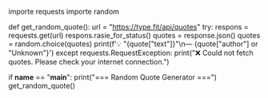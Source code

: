 importe requests
importe random

def get_random_quote():
    url = "https://type.fit/api/quotes"
    try:
        respons = requests.get(url)
        respons.rasie_for_status()
        quotes = response.json()
        quotes = random.choice(quotes)
        print(f'💡 "{quote["text"]}"\n— {quote["author"] or "Unknown"}')
    except requests.RequestException:
        print("❌ Could not fetch quotes. Please check your internet connection.")

if __name__ == "__main__":
    print("=== Random Quote Generator ===")
    get_random_quote()
